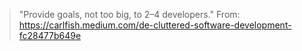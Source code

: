 > "Provide goals, not too big, to 2–4 developers."
From: https://carlfish.medium.com/de-cluttered-software-development-fc28477b649e


